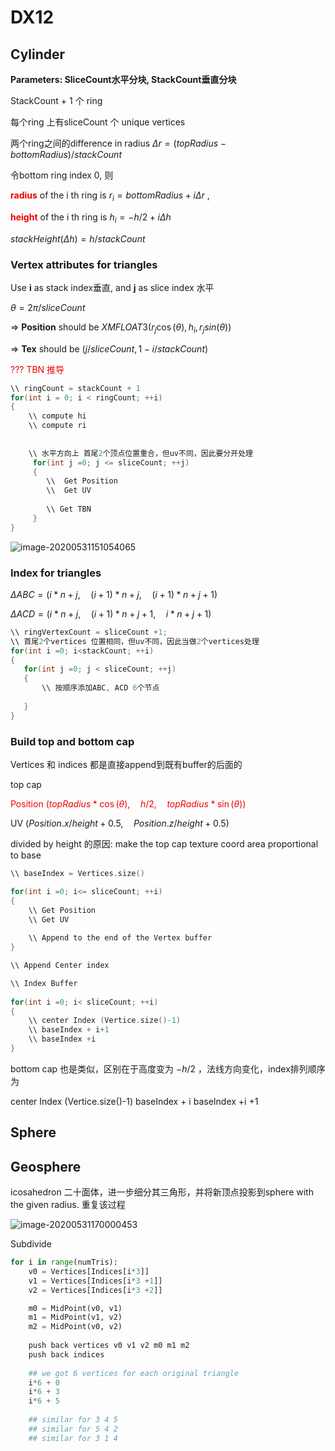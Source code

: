 # DX12

## Cylinder

 **Parameters:  SliceCount水平分块, StackCount垂直分块**

StackCount + 1 个 ring

每个ring 上有sliceCount 个 unique vertices

两个ring之间的difference in radius $\Delta r= (topRadius - bottomRadius)/stackCount$ 

令bottom ring index 0, 则

<font color=#EE0000>**radius**</font> of the i th ring is $r_i= bottomRadius + i\Delta r$ , 

<font color=#EE0000>**height**</font>  of the i th ring is $h_i = -h/2 +i\Delta h$ 

$stackHeight (\Delta h) = h/stackCount$



### Vertex attributes for triangles

Use **i** as stack index垂直, and **j** as slice index 水平

$\theta=2\pi/sliceCount$

$\Rightarrow$ **Position** should be $XMFLOAT3(r_j\cos(\theta), h_i, r_jsin(\theta))$

$\Rightarrow$ **Tex** should be $(j/sliceCount, 1- i/stackCount)$

<font color=#EE0000>??? TBN 推导</font>



```c++
\\ ringCount = stackCount + 1
for(int i = 0; i < ringCount; ++i)
{
	\\ compute hi
	\\ compute ri
	
	
	\\ 水平方向上 首尾2个顶点位置重合，但uv不同，因此要分开处理
	 for(int j =0; j <= sliceCount; ++j)
	 {
		\\  Get Position
		\\ 	Get UV
		
		\\ Get TBN
	 }
}
```

![image-20200531151054065](D:\Notes\DX12.assets\image-20200531151054065.png)

### Index for triangles

$\Delta ABC= (i*n+j,\quad (i+1)*n + j,\quad (i+1)*n+j+1 )$

$\Delta ACD = (i*n+j,\quad (i+1)*n+j+1, \quad i*n + j+1)$

 ```c++
\\ ringVertexCount = sliceCount +1;
\\ 首尾2个vertices 位置相同，但uv不同，因此当做2个vertices处理
for(int i =0; i<stackCount; ++i)
{
    for(int j =0; j < sliceCount; ++j)
    {
        \\ 按顺序添加ABC, ACD 6个节点
            
    }
}
 ```

### Build top and bottom cap

Vertices 和 indices 都是直接append到既有buffer的后面的

top cap

<font color=#EE0000>Position $(topRadius*\cos(\theta),\quad h/2, \quad topRadius*\sin(\theta) )$ </font>

UV $(Position.x/height + 0.5,\quad Position.z/height + 0.5)$

divided by height 的原因:  make the top cap texture coord area proportional to base

```c++
\\ baseIndex = Vertices.size() 

for(int i =0; i<= sliceCount; ++i)
{
	\\ Get Position
    \\ Get UV
    
    \\ Append to the end of the Vertex buffer
}

\\ Append Center index 

\\ Index Buffer
    
for(int i =0; i< sliceCount; ++i)
{
    \\ center Index (Vertice.size()-1)
    \\ baseIndex + i+1
    \\ baseIndex +i
}
```

bottom cap 也是类似，区别在于高度变为 $-h/2$ ，法线方向变化，index排列顺序为

center Index (Vertice.size()-1)
baseIndex + i
baseIndex +i +1



## Sphere

## Geosphere

icosahedron 二十面体，进一步细分其三角形，并将新顶点投影到sphere with the given radius. 重复该过程

![image-20200531170000453](D:\Notes\DX12.assets\image-20200531170000453.png)

Subdivide

```python
for i in range(numTris):
    v0 = Vertices[Indices[i*3]]
	v1 = Vertices[Indices[i*3 +1]]
	v2 = Vertices[Indices[i*3 +2]]

    m0 = MidPoint(v0, v1)
    m1 = MidPoint(v1, v2)
    m2 = MidPoint(v0, v2)
    
    push back vertices v0 v1 v2 m0 m1 m2
    push back indices
    
    ## we got 6 vertices for each original triangle
    i*6 + 0 
    i*6 + 3
    i*6 + 5
    
    ## similar for 3 4 5
    ## similar for 5 4 2
    ## similar for 3 1 4
   
```




